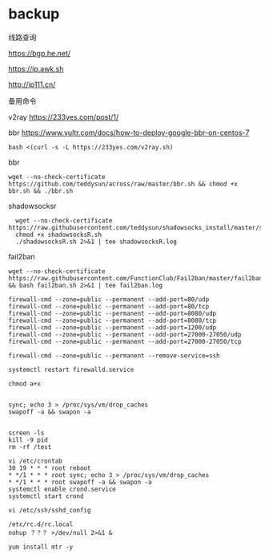 # backup

线路查询

https://bgp.he.net/

https://ip.awk.sh

http://ip111.cn/

备用命令


v2ray      https://233yes.com/post/1/

bbr       https://www.vultr.com/docs/how-to-deploy-google-bbr-on-centos-7
```
bash <(curl -s -L https://233yes.com/v2ray.sh)
```


bbr
```
wget --no-check-certificate https://github.com/teddysun/across/raw/master/bbr.sh && chmod +x bbr.sh && ./bbr.sh
```


shadowsocksr
```
  wget --no-check-certificate https://raw.githubusercontent.com/teddysun/shadowsocks_install/master/shadowsocksR.sh
  chmod +x shadowsocksR.sh
  ./shadowsocksR.sh 2>&1 | tee shadowsocksR.log
```

fail2ban
```
wget --no-check-certificate https://raw.githubusercontent.com/FunctionClub/Fail2ban/master/fail2ban.sh && bash fail2ban.sh 2>&1 | tee fail2ban.log
```

```
firewall-cmd --zone=public --permanent --add-port=80/udp
firewall-cmd --zone=public --permanent --add-port=80/tcp
firewall-cmd --zone=public --permanent --add-port=8080/udp
firewall-cmd --zone=public --permanent --add-port=8080/tcp
firewall-cmd --zone=public --permanent --add-port=1200/udp
firewall-cmd --zone=public --permanent --add-port=27000-27050/udp
firewall-cmd --zone=public --permanent --add-port=27000-27050/tcp

firewall-cmd --zone=public --permanent --remove-service=ssh

systemctl restart firewalld.service

chmod a+x


sync; echo 3 > /proc/sys/vm/drop_caches
swapoff -a && swapon -a


screen -ls 
kill -9 pid
rm -rf /test

vi /etc/crontab
30 19 * * * root reboot
* */1 * * * root sync; echo 3 > /proc/sys/vm/drop_caches
* */1 * * * root swapoff -a && swapon -a
systemctl enable crond.service
systemctl start crond

vi /etc/ssh/sshd_config  

/etc/rc.d/rc.local
nohup ？？？ >/dev/null 2>&1 &

yum install mtr -y
```
